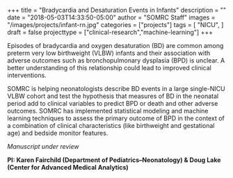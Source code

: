 +++
title = "Bradycardia and Desaturation Events in Infants"
description = ""
date = "2018-05-03T14:33:50-05:00"
author = "SOMRC Staff"
images = "/images/projects/infant-rn.jpg"
categories = ["projects"]
tags = [
    "NICU",
]
draft = false
projecttype = ["clinical-research","machine-learning"]
+++

Episodes of bradycardia and oxygen desaturation (BD) are common among preterm very low birthweight (VLBW) infants and their association with adverse outcomes such as bronchopulmonary dysplasia (BPD) is unclear. A better understanding of this relationship could lead to improved clinical interventions.

SOMRC is helping neonatologists describe BD events in a large single-NICU VLBW cohort and test the hypothesis that measures of BD in the neonatal period add to clinical variables to predict BPD or death and other adverse outcomes. SOMRC has implemented statistical modeling and machine learning techniques to assess the primary outcome of BPD in the context of a combination of clinical characteristics (like birthweight and gestational age) and bedside monitor features.

*Manuscript under review*

**PI: Karen Fairchild (Department of Pediatrics–Neonatology) & Doug Lake (Center for Advanced Medical Analytics)**
